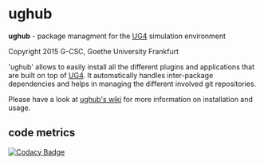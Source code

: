 # ughub #

**ughub** - package managment for the [UG4](https://github.com/UG4) simulation environment

Copyright 2015 G-CSC, Goethe University Frankfurt

'ughub' allows to easily install all the different plugins and applications that
are built on top of [UG4](https://github.com/UG4). It automatically handles inter-package dependencies
and helps in managing the different involved git repositories.

Please have a look at [ughub's wiki](https://github.com/UG4/ughub/wiki) for more information on installation and usage.

## code metrics #
[![Codacy Badge](https://api.codacy.com/project/badge/grade/f0abad2239db471fac997b4dcb7a07f5)](https://www.codacy.com/app/stephan_5/ughub)
